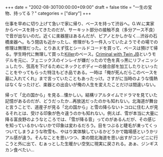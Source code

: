 +++
date = "2002-08-30T00:00:00+09:00"
draft = false
title = "一生の宝物、持ってる？"
categories = ["diary"]
+++

仕事を早めに切り上げて急いで家に帰り、ベースを持って渋谷へ。G.W.に実家からベースを持ってきたのだが、サーキット部分の接触不良（多分アース不良）で音が出ないのだ。近くに楽器屋はあるんだが、ピアノとかしかなく...渋谷の石橋楽器へ。もう閉店も近かったし、修理がもう一件入っていたようでその場での修理は無理だった。とりあえず弦とシールドコードを買って、ベースは預けて帰る。学生時代に無理して買った<a href="http://www.killer.jp/">Killer</a>のベース。<a href="http://www.killer.jp/bas/cri_2j.htm">Criminal with Twin JB</a>というモデルを元に、フェニックスのインレイが嫌だったので色を真っ黒にリフィニッシュしたり、弦高を下げるためにネックとボディーの接合部を加工したりといったことをやってもらった特注もどき品である。一時は「俺が死んだらこのベースを墓に入れてくれ」まで言っていたこともあったっけ。さすがに当時のような情熱はなくなったけど、楽器との出会いが俺の人生を変えたことだけは間違いない。

帰って「北の国から」を見る...懐かしい。結構リアルタイムでドラマを見ていた記憶があるのだが、どうだったか...再放送だったのかも知れない。北海道が舞台と言うことで、道産子が見る「北の国から」と雪の降らないトコロに住む人が見るそれとは、受ける印象が色々違うのかも知れない。例えば、雪が本当に大量に降る富良野のようなところでは、「雪が降る音」ってのがあるんだが、その感じを知っているかいないかで印象は変わるだろう。目をつぶると睫毛が凍ってくっついてしまうような吹雪も、やはり実体験しているかどうかで臨場感というかリアル感が違う。そんなことを思いつつ、束の間北海道を思い出すがコンビニに行こうと外に出て、むぁっとした生暖かい空気に現実に戻される。あぁ、ジンギスカン食べたい...

